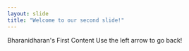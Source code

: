 ```yaml
---
layout: slide
title: "Welcome to our second slide!"
---
```

Bharanidharan's First Content
Use the left arrow to go back!

